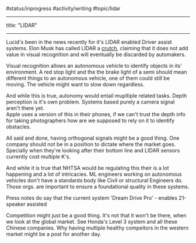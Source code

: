 #status/inprogress
#activity/writing
#topic/lidar

---

title: "LIDAR"

---
Lucid's been in the news recently for it's LIDAR enabled Driver assist systems. Elon Musk has called LIDAR a [crutch](https://arstechnica.com/cars/2019/04/teslas-autonomy-event-impressive-progress-with-an-unrealistic-timeline/), claiming that it does not add value in visual recognition and will eventually be discarded by automakers. 

Visual recognition allows an autonomous vehicle to identify objects in its' environment. A red stop light and the the brake light of a semi should mean different things to an autonomous vehicle, one of them could still be moving. The vehicle might want to slow down regardless. 

And while this is true, autonomy would entail mupltiple related tasks. Depth perception is it's own problem. Systems based purely a camera signal aren't there yet.  
Apple uses a version of this in their phones, if we can't trust the depth info for taking photographers how are we supposed to rely on it to identify obstacles.

All said and done, having orthogonal signals might be a good thing. One company should not be in a position to dictate where the market goes. Specially when they're looking after their bottom line and LIDAR sensors currently cost multiple K's.  

And while it is true that NHTSA would be regulating this their is a lot happening and a lot of intricacies. ML engineers working on autonomous vehicles don't have a standards body like Civil or structural Engineers do. Those orgs. are important to ensure a foundational quality in these systems. 

Press notes do say that the current system 'Dream Drive Pro' - enables 21-speaker assisted 


Competition might just be a good thing. It's not that it won't be there, when we look at the global market. See Honda's Level 3 system and all these Chinese companies. Why having multiple healthy compeitors in the western market might be a post for another day. 